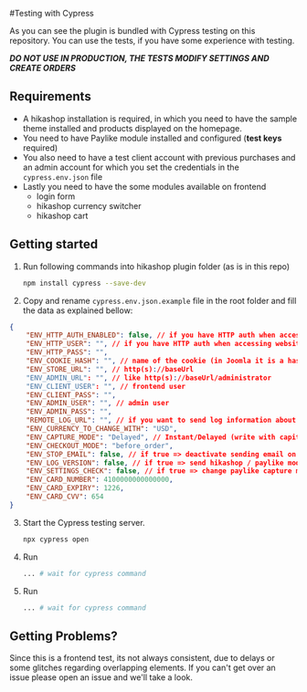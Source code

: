 #Testing with Cypress

As you can see the plugin is bundled with Cypress testing on this repository. You can use the tests, if you have some experience with testing.

***DO NOT USE IN PRODUCTION, THE TESTS MODIFY SETTINGS AND CREATE ORDERS***

## Requirements

* A hikashop installation is required, in which you need to have the sample theme installed and products displayed on the homepage.
* You need to have Paylike module installed and configured (**test keys** required)
* You also need to have a test client account with previous purchases and an admin account for which you set the credentials in the `cypress.env.json` file
* Lastly you need to have the some modules available on frontend
    - login form
    - hikashop currency switcher
    - hikashop cart

## Getting started

1. Run following commands into hikashop plugin folder (as is in this repo)

    ```bash
    npm install cypress --save-dev
    ```

2. Copy and rename `cypress.env.json.example` file in the root folder and fill the data as explained bellow:
```json
{
    "ENV_HTTP_AUTH_ENABLED": false, // if you have HTTP auth when accessing website
    "ENV_HTTP_USER": "", // if you have HTTP auth when accessing website
    "ENV_HTTP_PASS": "",
    "ENV_COOKIE_HASH": "", // name of the cookie (in Joomla it is a hash - it changes after each Joomla/Hikashop setup)
    "ENV_STORE_URL": "", // http(s)://baseUrl
    "ENV_ADMIN_URL": "", // like http(s)://baseUrl/administrator
    "ENV_CLIENT_USER": "", // frontend user
    "ENV_CLIENT_PASS": "",
    "ENV_ADMIN_USER": "", // admin user
    "ENV_ADMIN_PASS": "",
    "REMOTE_LOG_URL": "", // if you want to send log information about hikashop/paylike versions
    "ENV_CURRENCY_TO_CHANGE_WITH": "USD",
    "ENV_CAPTURE_MODE": "Delayed", // Instant/Delayed (write with capital first letter )
    "ENV_CHECKOUT_MODE": "before_order",
    "ENV_STOP_EMAIL": false, // if true => deactivate sending email on order creation / status change
    "ENV_LOG_VERSION": false, // if true => send hikashop / paylike modules versions remotely
    "ENV_SETTINGS_CHECK": false, // if true => change paylike capture mode as is specified in ENV_CAPTURE_MODE variable
    "ENV_CARD_NUMBER": 4100000000000000,
    "ENV_CARD_EXPIRY": 1226,
    "ENV_CARD_CVV": 654
}
```

3. Start the Cypress testing server.
    ```bash
    npx cypress open
    ```

4. Run
    ```bash
    ... # wait for cypress command
    ```
5. Run
    ```bash
    ... # wait for cypress command
    ```

## Getting Problems?

Since this is a frontend test, its not always consistent, due to delays or some glitches regarding overlapping elements. If you can't get over an issue please open an issue and we'll take a look.